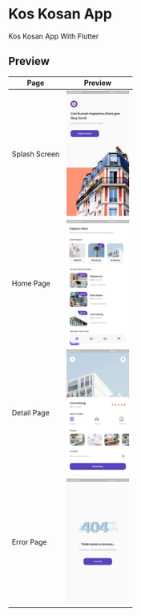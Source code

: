# Kos Kosan App

Kos Kosan App With Flutter

## Preview

| Page          | Preview                   |
| ------------- | -------------             |
| Splash Screen  | <img src="assets/images/preview_splash.jpeg" height="250" />  |
| Home Page | <img src="assets/images/preview_home.jpeg" height="250" />  |
| Detail Page | <img src="assets/images/preview_detail.jpeg" height="250" />  |
| Error Page  | <img src="assets/images/preview_error.jpeg" height="250" />  |